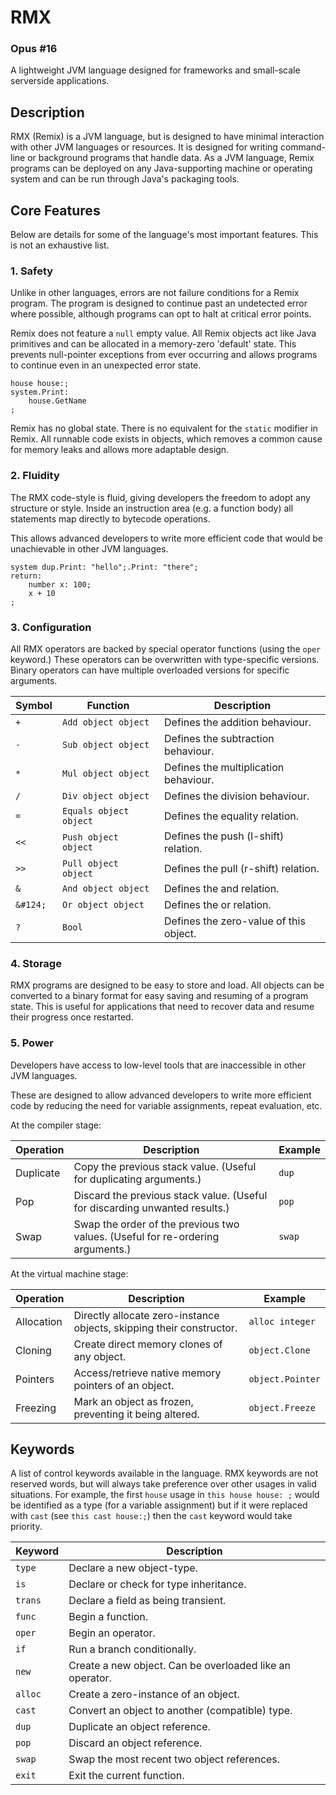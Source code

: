 RMX
=====

### Opus #16

A lightweight JVM language designed for frameworks and small-scale serverside applications.

## Description

RMX (Remix) is a JVM language, but is designed to have minimal interaction with other JVM languages or resources.
It is designed for writing command-line or background programs that handle data. As a JVM language, Remix programs can
be deployed on any Java-supporting machine or operating system and can be run through Java's packaging tools.

## Core Features

Below are details for some of the language's most important features.
This is not an exhaustive list.

### 1. Safety

Unlike in other languages, errors are not failure conditions for a Remix program.
The program is designed to continue past an undetected error where possible, although programs can opt to halt at
critical error points.

Remix does not feature a `null` empty value.
All Remix objects act like Java primitives and can be allocated in a memory-zero 'default' state. This prevents
null-pointer exceptions from ever occurring and allows programs to continue even in an unexpected error state.

```rmx
house house:;
system.Print:
    house.GetName
;
```

Remix has no global state.
There is no equivalent for the `static` modifier in Remix. All runnable code exists in objects, which removes a common
cause for memory leaks and allows more adaptable design.

### 2. Fluidity

The RMX code-style is fluid, giving developers the freedom to adopt any structure or style.
Inside an instruction area (e.g. a function body) all statements map directly to bytecode operations.

This allows advanced developers to write more efficient code that would be unachievable in other JVM languages.

```rmx
system dup.Print: "hello";.Print: "there";
return:
    number x: 100;
    x + 10
;
```

### 3. Configuration

All RMX operators are backed by special operator functions (using the `oper` keyword.)
These operators can be overwritten with type-specific versions.
Binary operators can have multiple overloaded versions for specific arguments.

| Symbol   | Function               | Description                            |
|----------|------------------------|----------------------------------------|
| `+`      | `Add object object`    | Defines the addition behaviour.        |
| `-`      | `Sub object object`    | Defines the subtraction behaviour.     |
| `*`      | `Mul object object`    | Defines the multiplication behaviour.  |
| `/`      | `Div object object`    | Defines the division behaviour.        |
| `=`      | `Equals object object` | Defines the equality relation.         |
| `<<`     | `Push object object`   | Defines the push (l-shift) relation.   |
| `>>`     | `Pull object object`   | Defines the pull (r-shift) relation.   |
| `&`      | `And object object`    | Defines the and relation.              |
| `&#124;` | `Or object object`     | Defines the or relation.               |
| `?`      | `Bool`                 | Defines the zero-value of this object. |

### 4. Storage

RMX programs are designed to be easy to store and load. All objects can be converted to a binary format for easy saving
and resuming of a program state.
This is useful for applications that need to recover data and resume their progress once restarted.

### 5. Power

Developers have access to low-level tools that are inaccessible in other JVM languages.

These are designed to allow advanced developers to write more efficient code by reducing the need for variable
assignments, repeat evaluation, etc.

At the compiler stage:

| Operation | Description                                                                    | Example         |
|-----------|--------------------------------------------------------------------------------|-----------------|
| Duplicate | Copy the previous stack value. (Useful for duplicating arguments.)             | `dup`           |
| Pop       | Discard the previous stack value. (Useful for discarding unwanted results.)    | `pop`           |
| Swap      | Swap the order of the previous two values. (Useful for re-ordering arguments.) | `swap`          |

At the virtual machine stage:

| Operation  | Description                                                          | Example          |
|------------|----------------------------------------------------------------------|------------------|
| Allocation | Directly allocate zero-instance objects, skipping their constructor. | `alloc integer`  |
| Cloning    | Create direct memory clones of any object.                           | `object.Clone`   |
| Pointers   | Access/retrieve native memory pointers of an object.                 | `object.Pointer` |
| Freezing   | Mark an object as frozen, preventing it being altered.               | `object.Freeze`  |

## Keywords

A list of control keywords available in the language.
RMX keywords are not reserved words, but will always take preference over other usages in valid situations.
For example, the first `house` usage in `this house house: ;` would be identified as a type (for a variable assignment)
but if it were replaced with `cast` (see `this cast house:;`) then the `cast` keyword would take priority.

| Keyword | Description                                              |
|---------|----------------------------------------------------------|
| `type`  | Declare a new object-type.                               |
| `is`    | Declare or check for type inheritance.                   |
| `trans` | Declare a field as being transient.                      |
| `func`  | Begin a function.                                        |
| `oper`  | Begin an operator.                                       |
| `if`    | Run a branch conditionally.                              |
| `new`   | Create a new object. Can be overloaded like an operator. |
| `alloc` | Create a zero-instance of an object.                     |
| `cast`  | Convert an object to another (compatible) type.          |
| `dup`   | Duplicate an object reference.                           |
| `pop`   | Discard an object reference.                             |
| `swap`  | Swap the most recent two object references.              |
| `exit`  | Exit the current function.                               |
